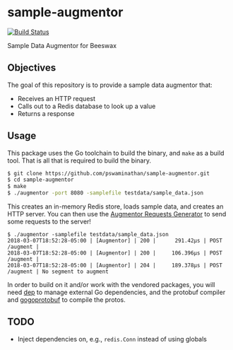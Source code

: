 # sample-augmentor

[![Build Status](https://travis-ci.org/pswaminathan/sample-augmentor.svg?branch=master)](https://travis-ci.org/pswaminathan/sample-augmentor)

Sample Data Augmentor for Beeswax

## Objectives

The goal of this repository is to provide a sample data augmentor that:

- Receives an HTTP request
- Calls out to a Redis database to look up a value
- Returns a response

## Usage

This package uses the Go toolchain to build the binary, and `make` as a build tool. That is all that is required to build the binary.

```bash
$ git clone https://github.com/pswaminathan/sample-augmentor.git
$ cd sample-augmentor
$ make
$ ./augmentor -port 8080 -samplefile testdata/sample_data.json
```

This creates an in-memory Redis store, loads sample data, and creates an HTTP server. You can then use the [Augmentor Requests Generator](https://github.com/BeeswaxIO/beeswax-api/tree/master/beeswax/tools/augmentor) to send some requests to the server!

```
$ ./augmentor -samplefile testdata/sample_data.json
2018-03-07T18:52:28-05:00 | [Augmentor] | 200 |      291.42µs | POST    /augment |
2018-03-07T18:52:28-05:00 | [Augmentor] | 200 |     106.396µs | POST    /augment |
2018-03-07T18:52:28-05:00 | [Augmentor] | 204 |     189.378µs | POST    /augment | No segment to augment
```

In order to build on it and/or work with the vendored packages, you will need [dep](https://github.com/golang/dep) to manage external Go dependencies, and the protobuf compiler and [gogoprotobuf](https://github.com/gogo/protobuf) to compile the protos.

## TODO

- Inject dependencies on, e.g., `redis.Conn` instead of using globals
